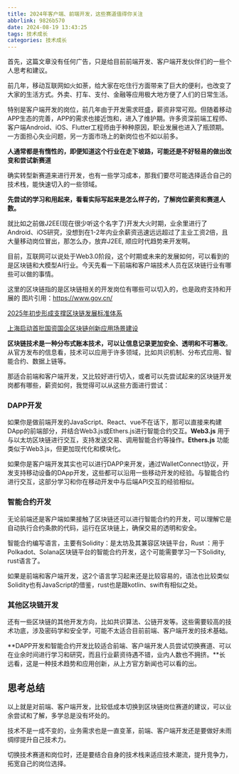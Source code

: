 ```yaml
---
title: 2024年客户端、前端开发，这些赛道值得你关注
abbrlink: 9826b570
date: 2024-08-19 13:43:25
tags: 技术成长
categories: 技术成长
---
```

首先，这篇文章没有任何广告，只是给目前前端开发、客户端开发伙伴们的一些个人思考和建议。

前几年，移动互联网如火如荼，给大家在吃住行方面带来了巨大的便利，也改变了大家的生活方式。外卖、打车、支付、金融等应用极大地方便了人们的日常生活。

特别是客户端开发的岗位，前几年由于开发需求旺盛，薪资非常可观。但随着移动APP生态的完善，APP的需求也接近饱和，进入了维护期。许多资深前端工程师、客户端Android、iOS、Flutter工程师由于种种原因，职业发展也进入了瓶颈期。一方面担心失业问题，另一方面市场上的新岗位也不如以前多。

**人通常都是有惰性的，即便知道这个行业在走下坡路，可能还是不好轻易的做出改变和尝试新赛道**

确实转型新赛道来进行开发，也有一些学习成本，那我们要尽可能选择适合自己的技术栈，能快速切入的一些领域。

**先尝试的学习和用起来，看看实际写起来是怎么样子的，了解岗位薪资和赛道人数。**

就比如之前做J2EE(现在很少听这个名字了)开发大火时期，业余里进行了Android、iOS研究，没想到在1-2年内业余薪资迅速远远超过了主业工资2倍，且大量移动岗位冒出，那怎么办，放弃J2EE,  顺应时代趋势来开发啊。

目前，互联网可以说处于Web3.0阶段，这个时期或未来的发展如何，可以看到的是区块链和大模型AI行业。今天先看一下前端和客户端技术人员在区块链行业有哪些可以做的事情。

这里的区块链指的是区块链相关的开发岗位有哪些可以切入的，也是政府支持和开展的 图片引用：https://www.gov.cn/

[2025年初步形成支撑区块链发展标准体系](https://www.gov.cn/lianbo/bumen/202401/content_6925730.htm)

[上海启动首批国资国企区块链创新应用场景建设
](https://www.gov.cn/lianbo/difang/202405/content_6952135.htm)


**区块链技术是一种分布式账本技术，可以让信息记录更加安全、透明和不可篡改**。从官方发布的信息看，技术可以应用于许多领域，比如共识机制、分布式应用、智能合约、数据上链等。

那适合前端和客户端开发，又比较好进行切入，或者可以先尝试起来的区块链开发岗都有哪些，薪资如何，我觉得可以从这些方面进行尝试：

### DAPP开发

 如果你是做前端开发的JavaScript、React、vue不在话下，那可以直接来构建DApp的前端部分，并结合Web3.js或Ethers.js进行智能合约交互。**Web3.js** 用于与以太坊区块链进行交互，支持发送交易、调用智能合约等操作。**Ethers.js** 功能类似于Web3.js，但更加现代化和模块化。

如果你是客户端开发其实也可以进行DAPP来开发，通过WalletConnect协议，开发支持移动设备的DApp开发，这些都可以沿用一些移动开发的经验。与智能合约进行交互，这部分学习和你在移动开发中与后端API交互的经验相似。

### **智能合约开发**

无论前端还是客户端如果接触了区块链还可以进行智能合约的开发，可以理解它是自动执行合约条款的代码，运行在区块链上，确保交易的透明和安全。

智能合约编写语言，主要有Solidity：是太坊及其兼容区块链平台，Rust ：用于Polkadot、Solana区块链平台的智能合约开发，这个可能需要学习一下Solidity, rust语言了。

如果是前端和客户端开发，这2个语言学习起来还是比较容易的，语法也比较类似 Solidity也有JavaScript的借鉴，rust也是跟kotlin、swift有相似之处。

### **其他区块链开发**

还有一些区块链的其他开发方向，比如共识算法、公链开发等。这些需要较高的技术功底，涉及密码学和安全学，可能不太适合目前前端、客户端开发的技术基础。

**DAPP开发和智能合约开发比较适合前端、客户端开发人员尝试切换赛道、可以在业余时间进行学习和研究，而且行业薪资待遇不错，业内人数也不拥挤。**长远看，这是一种技术趋势和应用创新，从上方官方新闻也可以看的出。

## **思考总结**

以上就是对前端、客户端开发，比较低成本切换到区块链岗位赛道的建议，可以业余尝试和了解，多学总是没有坏处的。

技术不是一成不变的，业务需求也是一直变革，前端、客户端开发还是要做好未雨绸缪提升自己技术力。

切换技术赛道和岗位时，还是要结合自身的技术栈来适应技术潮流，提升竞争力，拓宽自己的岗位选择。